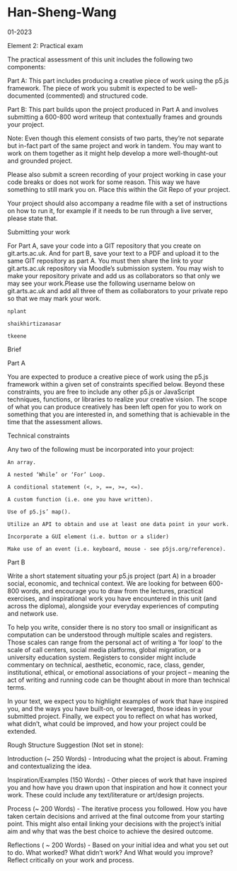 # Han-Sheng-Wang
 01-2023

Element 2: Practical exam 

 

The practical assessment of this unit includes the following two components:  
 

Part A: This part includes producing a creative piece of work using the p5.js framework. The piece of work you submit is expected to be well-documented (commented) and structured code. 

Part B: This part builds upon the project produced in Part A and involves submitting a 600-800 word writeup that contextually frames and grounds your project. 

Note: Even though this element consists of two parts, they’re not separate but in-fact part of the same project and work in tandem. You may want to work on them together as it might help develop a more well-thought-out and grounded project.  

Please also submit a screen recording of your project working in case your code breaks or does not work for some reason. This way we have something to still mark you on. Place this within the Git Repo of your project.

Your project should also accompany a readme file with a set of instructions on how to run it, for example if it needs to be run through a live server, please state that. 

 
Submitting your work 


For Part A, save your code into a GIT repository that you create on git.arts.ac.uk. And for part B, save your text to a PDF and upload it to the same GIT repository as part A. You must then share the link to your git.arts.ac.uk repository via Moodle’s submission system. You may wish to make your repository private and add us as collaborators so that only we may see your work.Please use the following username below on git.arts.ac.uk and add all three of them as collaborators to your private repo so that we may mark your work. 

    nplant 

    shaikhirtizanasar 

    tkeene 

 
Brief 

 

Part A 

You are expected to produce a creative piece of work using the p5.js framework within a given set of constraints specified below. Beyond these constraints, you are free to include any other p5.js or JavaScript techniques, functions, or libraries to realize your creative vision. The scope of what you can produce creatively has been left open for you to work on something that you are interested in, and something that is achievable in the time that the assessment allows. 

 

Technical constraints  


Any two of the following must be incorporated into your project:   

    An array. 

    A nested ‘While’ or ‘For’ Loop.  

    A conditional statement (<, >, ==, >=, <=).  

    A custom function (i.e. one you have written).  

    Use of p5.js’ map().  

    Utilize an API to obtain and use at least one data point in your work. 

    Incorporate a GUI element (i.e. button or a slider)  

    Make use of an event (i.e. keyboard, mouse - see p5js.org/reference). 

 

Part B 

Write a short statement situating your p5.js project (part A) in a broader social, economic, and technical context. We are looking for between 600-800 words, and encourage you to draw from the lectures, practical exercises, and inspirational work you have encountered in this unit (and across the diploma), alongside your everyday experiences of computing and network use.  

To help you write, consider there is no story too small or insignificant as computation can be understood through multiple scales and registers. Those scales can range from the personal act of writing a ‘for loop’ to the scale of call centers, social media platforms, global migration, or a university education system. Registers to consider might include commentary on technical, aesthetic, economic, race, class, gender, institutional, ethical, or emotional associations of your project – meaning the act of writing and running code can be thought about in more than technical terms.   

In your text, we expect you to highlight examples of work that have inspired you, and the ways you have built-on, or leveraged, those ideas in your submitted project. Finally, we expect you to reflect on what has worked, what didn’t, what could be improved, and how your project could be extended. 

 

Rough Structure Suggestion (Not set in stone): 

Introduction (~ 250 Words) - Introducing what the project is about. Framing and contextualizing the idea. 

Inspiration/Examples (150 Words) - Other pieces of work that have inspired you and how have you drawn upon that inspiration and how it connect your work. These could include any text/literature or art/design projects. 

Process (~ 200 Words) - The iterative process you followed. How you have taken certain decisions and arrived at the final outcome from your starting point. This might also entail linking your decisions with the project’s initial aim and why that was the best choice to achieve the desired outcome. 

Reflections ( ~ 200 Words) - Based on your initial idea and what you set out to do. What worked? What didn’t work? And What would you improve? Reflect critically on your work and process. 
